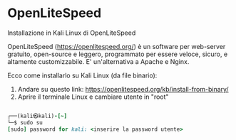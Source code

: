 # OpenLiteSpeed
Installazione in Kali Linux di OpenLiteSpeed

OpenLiteSpeed (https://openlitespeed.org/) è un software per web-server gratuito, open-source e leggero, programmato per essere veloce, sicuro, e altamente customizzabile. E' un'alternativa a Apache e Nginx.

Ecco come installarlo su Kali Linux (da file binario):

1. Andare su questo link: https://openlitespeed.org/kb/install-from-binary/
2. Aprire il terminale Linux e cambiare utente in "root"

```ruby

┌──(kali㉿kali)-[~]
└─$ sudo su 
[sudo] password for kali: <inserire la password utente>

```
